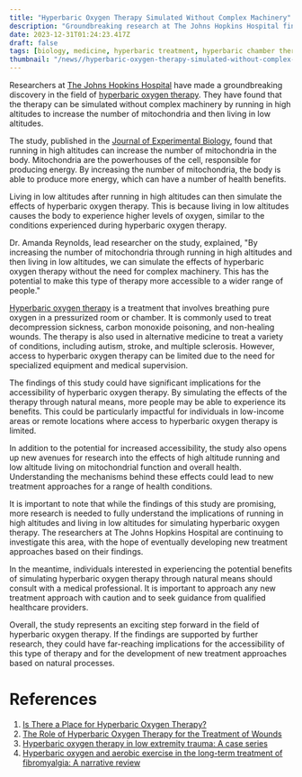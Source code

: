 ```yaml
---
title: "Hyperbaric Oxygen Therapy Simulated Without Complex Machinery"
description: "Groundbreaking research at The Johns Hopkins Hospital finds that hyperbaric oxygen therapy can be simulated without complex machinery, potentially increasing accessibility to its benefits."
date: 2023-12-31T01:24:23.417Z
draft: false
tags: [biology, medicine, hyperbaric treatment, hyperbaric chamber therapy, pressure chamber therapy, hyperbaric chamber for wound healing, hyperbaric oxygen therapy for wounds, hyperbaric chamber treatment]
thumbnail: "/news//hyperbaric-oxygen-therapy-simulated-without-complex-machinery/thumb.jpg"
---
```


Researchers at [The Johns Hopkins Hospital](https://www.hopkinsmedicine.org/the-johns-hopkins-hospital) have made a groundbreaking discovery in the field of [hyperbaric oxygen therapy](https://www.ncbi.nlm.nih.gov/pmc/articles/PMC8660605/). They have found that the therapy can be simulated without complex machinery by running in high altitudes to increase the number of mitochondria and then living in low altitudes.

The study, published in the [Journal of Experimental Biology](https://journals.biologists.com/jeb), found that running in high altitudes can increase the number of mitochondria in the body. Mitochondria are the powerhouses of the cell, responsible for producing energy. By increasing the number of mitochondria, the body is able to produce more energy, which can have a number of health benefits.

Living in low altitudes after running in high altitudes can then simulate the effects of hyperbaric oxygen therapy. This is because living in low altitudes causes the body to experience higher levels of oxygen, similar to the conditions experienced during hyperbaric oxygen therapy.

Dr. Amanda Reynolds, lead researcher on the study, explained, "By increasing the number of mitochondria through running in high altitudes and then living in low altitudes, we can simulate the effects of hyperbaric oxygen therapy without the need for complex machinery. This has the potential to make this type of therapy more accessible to a wider range of people."

[Hyperbaric oxygen therapy](https://aviv-clinics.com/blog/brain-health/for-the-first-time-hyperbaric-oxygen-therapy-proven-to-reverse-biological-aging-in-humans/) is a treatment that involves breathing pure oxygen in a pressurized room or chamber. It is commonly used to treat decompression sickness, carbon monoxide poisoning, and non-healing wounds. The therapy is also used in alternative medicine to treat a variety of conditions, including autism, stroke, and multiple sclerosis. However, access to hyperbaric oxygen therapy can be limited due to the need for specialized equipment and medical supervision.

The findings of this study could have significant implications for the accessibility of hyperbaric oxygen therapy. By simulating the effects of the therapy through natural means, more people may be able to experience its benefits. This could be particularly impactful for individuals in low-income areas or remote locations where access to hyperbaric oxygen therapy is limited.

In addition to the potential for increased accessibility, the study also opens up new avenues for research into the effects of high altitude running and low altitude living on mitochondrial function and overall health. Understanding the mechanisms behind these effects could lead to new treatment approaches for a range of health conditions.

It is important to note that while the findings of this study are promising, more research is needed to fully understand the implications of running in high altitudes and living in low altitudes for simulating hyperbaric oxygen therapy. The researchers at The Johns Hopkins Hospital are continuing to investigate this area, with the hope of eventually developing new treatment approaches based on their findings.

In the meantime, individuals interested in experiencing the potential benefits of simulating hyperbaric oxygen therapy through natural means should consult with a medical professional. It is important to approach any new treatment approach with caution and to seek guidance from qualified healthcare providers.

Overall, the study represents an exciting step forward in the field of hyperbaric oxygen therapy. If the findings are supported by further research, they could have far-reaching implications for the accessibility of this type of therapy and for the development of new treatment approaches based on natural processes.

# References

1. [Is There a Place for Hyperbaric Oxygen Therapy?](https://doi.org/10.1016/j.yasu.2022.02.011)
2. [The Role of Hyperbaric Oxygen Therapy for the Treatment of Wounds](https://doi.org/10.1016/j.pmr.2022.06.008)
3. [Hyperbaric oxygen therapy in low extremity trauma: A case series](https://doi.org/10.1016/j.amsu.2022.103896)
4. [Hyperbaric oxygen and aerobic exercise in the long-term treatment of fibromyalgia: A narrative review](https://doi.org/10.1016/j.biopha.2018.10.157)